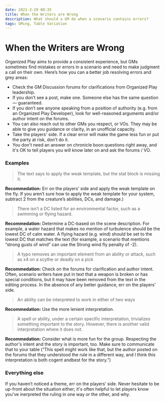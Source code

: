 ```yaml
---
date: 2021-3-29 08:35
title: When the Writers are Wrong
description: What should a GM do when a scenario contains errors?
tags: GMing, Table Variation
---
```

# When the Writers are Wrong

Organized Play aims to provide a consistent experience, but GMs sometimes find mistakes or errors in a scenario and need to make judgment a call on their own. Here’s how you can a better job resolving errors and grey areas:

- Check the GM Discussion forums for clarifications from Organized Play leadership.
- If you don’t see a post, make one. Someone else has the same question — guaranteed.
- If you don’t see anyone speaking from a position of authority (e.g. from an Organized Play Developer), look for well-reasoned arguments and/or author intent on the forums.
- You can also reach out to other GMs you respect, or VOs.  They may be able to give you guidance or clarity, in an unofficial capacity.
- Take the players' side. If a clear error will make the game less fun or put the party at risk, don't do it.
- You don't need an answer on chronicle boon questions right away, and it's OK to tell players you will know later on and ask the forums / VO.

### Examples

> The text says to apply the weak template, but the stat block is missing it.

**Recommedation:** Err on the players’ side and apply the weak template on the fly. If you aren’t sure how to apply the weak template for your system, subtract 2 from the creature’s abilities, DCs, and damage.)

> There isn’t a DC listed for an environmental factor, such as a swimming or flying hazard.

**Recommedation:** Determine a DC-based on the scene description. For example, a water hazard that makes no mention of turbulence should be the lowest DC of calm water. A flying hazard (e.g. wind) should be set to the lowest DC that matches the text (for example, a scenario that mentions “strong gusts of wind” can use the Strong wind fly penalty of -2).

> A typo removes an important element from an ability or attack, such as x4 on a scythe or deadly on a pick

**Recommedation:** Check on the forums for clarification and author intent. Often, scenario writers have put in text that a weapon is broken or has special conditions, but it may have been removed from the text in the editing process. In the absence of any better guidance, err on the players’ side.

> An ability can be interpreted to work in either of two ways

**Recommedation:** Use the more lenient interpretation.

> A spell or ability, under a certain specific interpretation, trivializes something important to the story. However, there is another valid interpretation where it does not.

**Recommedation:** Consider what is more fun for the group. Respecting the author's intent and the story is important, too. Make sure to communicate that to your table (“This spell might work like that, but the author posted on the forums that they understood the rule in a different way, and I think this interpretation is both cogent andbest for the story.”)

### Everything else

If you haven’t noticed a theme, err on the players’ side. Never hesitate to be up-front about the situation either; it's often helpful to let players know you've inerpreted the ruling in one way or the other, and why.
